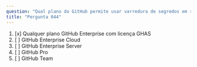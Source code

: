 ```yaml
---
question: "Qual plano do GitHub permite usar varredura de segredos em repositórios privados?"
title: "Pergunta 044"
---
```


1. [x] Qualquer plano GitHub Enterprise com licença GHAS
1. [ ] GitHub Enterprise Cloud
1. [ ] GitHub Enterprise Server
1. [ ] GitHub Pro
1. [ ] GitHub Team
